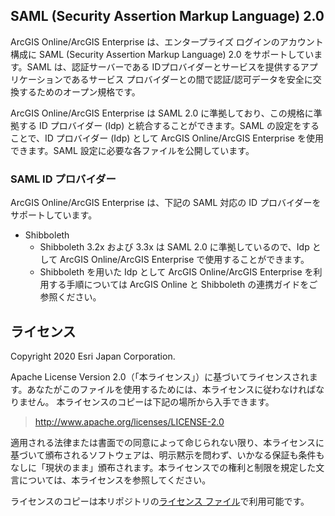 ## SAML (Security Assertion Markup Language) 2.0 

ArcGIS Online/ArcGIS Enterprise は、エンタープライズ ログインのアカウント構成に SAML (Security Assertion Markup Language) 2.0 をサポートしています。SAML は、認証サーバーである IDプロバイダーとサービスを提供するアプリケーションであるサービス プロバイダーとの間で認証/認可データを安全に交換するためのオープン規格です。

ArcGIS Online/ArcGIS Enterprise は SAML 2.0 に準拠しており、この規格に準拠する ID プロバイダー (Idp) と統合することができます。SAML の設定をすることで、ID プロバイダー (Idp) として ArcGIS Online/ArcGIS Enterprise を使用できます。SAML 設定に必要な各ファイルを公開しています。

### SAML ID プロバイダー
ArcGIS Online/ArcGIS Enterprise は、下記の SAML 対応の ID プロバイダーをサポートしています。

- Shibboleth
  - Shibboleth 3.2x および 3.3x は SAML 2.0 に準拠しているので、Idp として ArcGIS Online/ArcGIS Enterprise で使用することができます。
  - Shibboleth を用いた Idp として ArcGIS Online/ArcGIS Enterprise を利用する手順については ArcGIS Online と Shibboleth の連携ガイドをご参照ください。
  
## ライセンス
Copyright 2020 Esri Japan Corporation.

Apache License Version 2.0（「本ライセンス」）に基づいてライセンスされます。あなたがこのファイルを使用するためには、本ライセンスに従わなければなりません。
本ライセンスのコピーは下記の場所から入手できます。

> http://www.apache.org/licenses/LICENSE-2.0

適用される法律または書面での同意によって命じられない限り、本ライセンスに基づいて頒布されるソフトウェアは、明示黙示を問わず、いかなる保証も条件もなしに「現状のまま」頒布されます。本ライセンスでの権利と制限を規定した文言については、本ライセンスを参照してください。

ライセンスのコピーは本リポジトリの[ライセンス ファイル](./LICENSE)で利用可能です。
